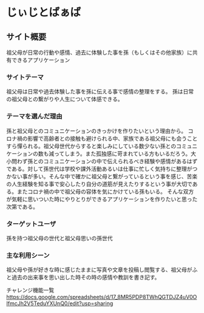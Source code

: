 # じぃじとばぁば

## サイト概要
祖父母が日常の行動や感情、過去に体験した事を孫（もしくはその他家族）に共有できるアプリケーション

### サイトテーマ
祖父母は日常や過去体験した事を孫に伝える事で感情の整理をする。
孫は日常の祖父母との繋がりや人生について体感できる。

### テーマを選んだ理由
孫と祖父母とのコミュニケーションのきっかけを作りたいという理由から。
コロナ禍の影響で高齢者との接触も避けられる中、家族である祖父母にも会うことすら憚られる。祖父母世代からすると楽しみにしている数少ない孫とのコミュニケーションの数も減ってしまう。また孤独感に苛まれている方もいるだろう。大小問わず孫とのコミュニケーションの中で伝えられるべき経験や感情があるはずである。対して孫世代は学校や課外活動あるいは仕事に忙しく気持ちに整理がつかない事が多い。そんな中で確かに祖父母と繋がっているという事を感じ、苦楽の人生経験を知る事で安心したり自分の道筋が見えたりするという事が大切である。またコロナ禍の中で祖父母の容体を気にかけている孫もいる。
そんな双方が気軽に思いついた時にやりとりができるアプリケーションを作りたいと思った次第である。

### ターゲットユーザ
孫を持つ祖父母の世代と祖父母思いの孫世代

### 主な利用シーン
祖父母や孫が好きな時に感じたままに写真や文章を投稿し閲覧する、祖父母がふと過去の出来事を思い出した時その時の感情や教訓を書き記す。


チャレンジ機能一覧
https://docs.google.com/spreadsheets/d/17_8MR5PDP8TWhQGTDJZ4uV0OIfmcJh2V5TeduYXUnQ0/edit?usp=sharing
